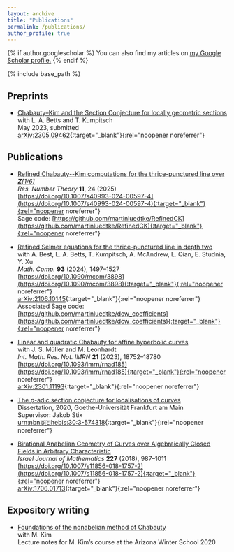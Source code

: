 ```yaml
---
layout: archive
title: "Publications"
permalink: /publications/
author_profile: true
---
```


{% if author.googlescholar %}
  You can also find my articles on <u><a href="{{author.googlescholar}}">my Google Scholar profile</a>.</u>
{% endif %}

{% include base_path %}

## Preprints



  * [Chabauty–Kim and the Section Conjecture for locally geometric sections](https://arxiv.org/pdf/2305.09462.pdf)\
    with L. A. Betts and T. Kumpitsch\
    May 2023, submitted\
    [arXiv:2305.09462](https://arxiv.org/abs/2305.09462){:target="_blank"}{:rel="noopener noreferrer"}

## Publications

  * [Refined Chabauty--Kim computations for the thrice-punctured line over _**Z**[1/6]_](https://arxiv.org/pdf/2402.03573.pdf)\
    _Res. Number Theory_ **11**, 24 (2025) \
    [https://doi.org/10.1007/s40993-024-00597-4](https://doi.org/10.1007/s40993-024-00597-4){:target="_blank"}{:rel="noopener noreferrer"}\
    Sage code: [https://github.com/martinluedtke/RefinedCK](https://github.com/martinluedtke/RefinedCK){:target="_blank"}{:rel="noopener noreferrer"}

  * [Refined Selmer equations for the thrice-punctured line in depth two](https://arxiv.org/pdf/2106.10145.pdf)\
    with A. Best, L. A. Betts, T. Kumpitsch, A. McAndrew, L. Qian, E. Studnia, Y. Xu \
    _Math. Comp._ **93** (2024), 1497–1527 \
    [https://doi.org/10.1090/mcom/3898](https://doi.org/10.1090/mcom/3898){:target="_blank"}{:rel="noopener noreferrer"}\
    [arXiv:2106.10145](https://arxiv.org/abs/2106.10145){:target="_blank"}{:rel="noopener noreferrer"}\
    Associated Sage code: [https://github.com/martinluedtke/dcw_coefficients](https://github.com/martinluedtke/dcw_coefficients){:target="_blank"}{:rel="noopener noreferrer"}

  * [Linear and quadratic Chabauty for affine hyperbolic curves](https://arxiv.org/pdf/2301.11193.pdf)\
    with J. S. Müller and M. Leonhardt\
    _Int. Math. Res. Not. IMRN_ **21** (2023), 18752–18780\
    [https://doi.org/10.1093/imrn/rnad185](https://doi.org/10.1093/imrn/rnad185){:target="_blank"}{:rel="noopener noreferrer"}\
    [arXiv:2301.11193](https://arxiv.org/abs/2301.11193){:target="_blank"}{:rel="noopener noreferrer"}

  * [The _p_-adic section conjecture for localisations of curves](https://publikationen.ub.uni-frankfurt.de/files/57431/thesis.pdf)\
    Dissertation, 2020, Goethe-Universität Frankfurt am Main\
    Supervisor: Jakob Stix\
    [urn:nbn:de:hebis:30:3-574318](https://nbn-resolving.org/urn:nbn:de:hebis:30:3-574318){:target="_blank"}{:rel="noopener noreferrer"}

  * [Birational Anabelian Geometry of Curves over Algebraically Closed Fields in Arbitrary Characteristic](https://arxiv.org/pdf/1706.01713.pdf)\
    _Israel Journal of Mathematics_ **227** (2018), 987–1011\
    [https://doi.org/10.1007/s11856-018-1757-2](https://doi.org/10.1007/s11856-018-1757-2){:target="_blank"}{:rel="noopener noreferrer"}\
    [arXiv:1706.01713](https://arxiv.org/abs/1706.01713){:target="_blank"}{:rel="noopener noreferrer"}

## Expository writing

  * [Foundations of the nonabelian method of Chabauty](/files/foundations_of_nonabelian_chabauty.pdf)\
    with M. Kim\
    Lecture notes for M. Kim’s course at the Arizona Winter School 2020
